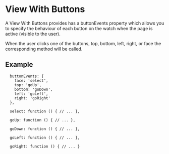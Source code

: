 # View With Buttons

A View With Buttons provides has a buttonEvents property which allows you to specify the behaviour of each button on the watch when the page is active (visible to the user).

When the user clicks one of the buttons, top, bottom, left, right, or face the corresponding method will be called.

## Example

      buttonEvents: {
        face: 'select',
        top: 'goUp',
        bottom: 'goDown',
        left: 'goLeft',
        right: 'goRight'
      },

      select: function () { // ... },

      goUp: function () { // ... },

      goDown: function () { // ... },

      goLeft: function () { // ... },

      goRight: function () { // ... }